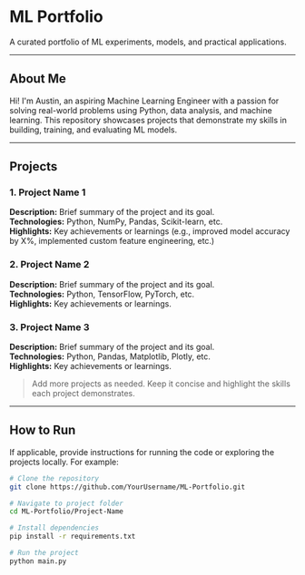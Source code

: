 # ML Portfolio

A curated portfolio of ML experiments, models, and practical applications.

---

## About Me
Hi! I'm Austin, an aspiring Machine Learning Engineer with a passion for solving real-world problems using Python, data analysis, and machine learning. This repository showcases projects that demonstrate my skills in building, training, and evaluating ML models.

---

## Projects

### 1. **Project Name 1**
**Description:** Brief summary of the project and its goal.  
**Technologies:** Python, NumPy, Pandas, Scikit-learn, etc.  
**Highlights:** Key achievements or learnings (e.g., improved model accuracy by X%, implemented custom feature engineering, etc.)

### 2. **Project Name 2**
**Description:** Brief summary of the project and its goal.  
**Technologies:** Python, TensorFlow, PyTorch, etc.  
**Highlights:** Key achievements or learnings.

### 3. **Project Name 3**
**Description:** Brief summary of the project and its goal.  
**Technologies:** Python, Pandas, Matplotlib, Plotly, etc.  
**Highlights:** Key achievements or learnings.

> Add more projects as needed. Keep it concise and highlight the skills each project demonstrates.

---

## How to Run
If applicable, provide instructions for running the code or exploring the projects locally. For example:  

```bash
# Clone the repository
git clone https://github.com/YourUsername/ML-Portfolio.git

# Navigate to project folder
cd ML-Portfolio/Project-Name

# Install dependencies
pip install -r requirements.txt

# Run the project
python main.py
